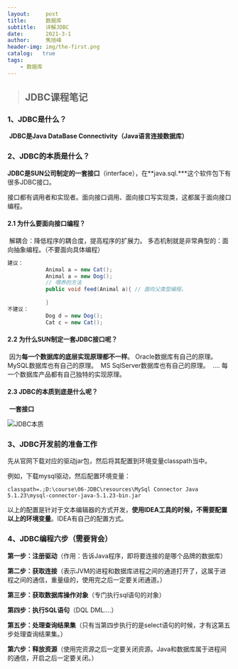 ```yaml
---
layout:     post
title:      数据库
subtitle:   详解JDBC
date:       2021-3-1
author:     焦旭峰
header-img: img/the-first.png
catalog:   true
tags:
    - 数据库
---
```

> ## JDBC课程笔记
>

### 1、JDBC是什么？

​		**JDBC是Java DataBase Connectivity（Java语言连接数据库）**

### 2、JDBC的本质是什么？

​		**JDBC是SUN公司制定的一套接口**（interface），在**java.sql.***这个软件包下有很多JDBC接口。

​	接口都有调用者和实现者。面向接口调用、面向接口写实现类，这都属于面向接口编程。

#### 2.1 为什么要面向接口编程？

​		解耦合：降低程序的耦合度，提高程序的扩展力。
​		多态机制就是非常典型的：面向抽象编程。（不要面向具体编程）

```java
建议：
			Animal a = new Cat();
			Animal a = new Dog();
			// 喂养的方法
			public void feed(Animal a){ // 面向父类型编程。
			
			}
不建议：
			Dog d = new Dog();
			Cat c = new Cat();
```

#### 2.2 为什么SUN制定一套JDBC接口呢？

​		因为**每一个数据库的底层实现原理都不一样**。
​		Oracle数据库有自己的原理。
​		MySQL数据库也有自己的原理。
​		MS SqlServer数据库也有自己的原理。
​		....
​		每一个数据库产品都有自己独特的实现原理。

#### 2.3 JDBC的本质到底是什么呢？

​		**一套接口**

![JDBC本质](F:\Java开发笔记\第二阶段：数据库\JDBC\JDBC笔记\JDBC课堂笔记.assets\JDBC本质.jpg)

### 3、JDBC**开发前的准备工作**

​		先从官网下载对应的驱动jar包，然后将其配置到环境变量classpath当中。

例如，下载mysql驱动，然后配置环境变量：

```
classpath=.;D:\course\06-JDBC\resources\MySql Connector Java 5.1.23\mysql-connector-java-5.1.23-bin.jar
```

以上的配置是针对于文本编辑器的方式开发，**使用IDEA工具的时候，不需要配置以上的环境变量**。IDEA有自己的配置方式。

### 4、JDBC编程六步（需要背会）	

**第一步：注册驱动**（作用：告诉Java程序，即将要连接的是哪个品牌的数据库）

**第二步：获取连接**（表示JVM的进程和数据库进程之间的通道打开了，这属于进程之间的通信，重量级的，使用完之后一定要关闭通道。）

**第三步：获取数据库操作对象**（专门执行sql语句的对象）

**第四步：执行SQL语句**（DQL DML....）

**第五步：处理查询结果集**（只有当第四步执行的是select语句的时候，才有这第五步处理查询结果集。）

**第六步：释放资源**（使用完资源之后一定要关闭资源。Java和数据库属于进程间的通信，开启之后一定要关闭。）

